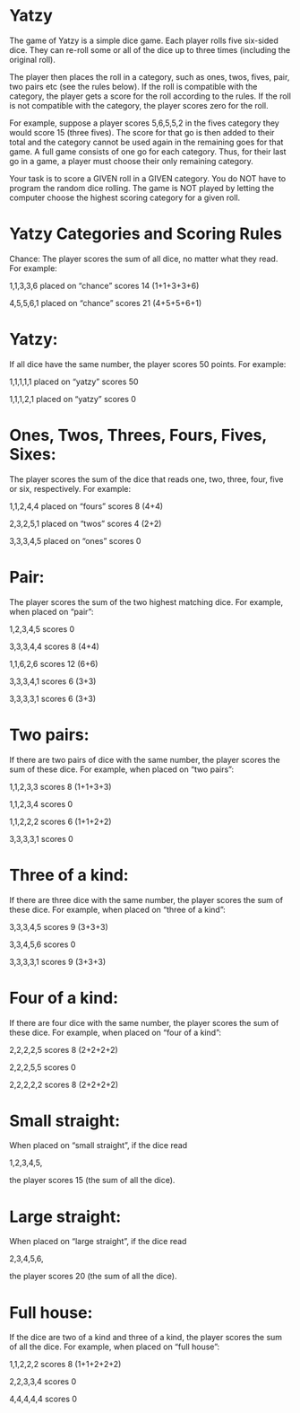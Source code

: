 # Yatzy
The game of Yatzy is a simple dice game. Each player rolls five six-sided dice. They can re-roll some or all of the dice up to three times (including the original roll).

The player then places the roll in a category, such as ones, twos, fives, pair, two pairs etc (see the rules below). If the roll is compatible with the category, the player gets a score for the roll according to the rules. If the roll is not compatible with the category, the player scores zero for the roll.

For example, suppose a player scores 5,6,5,5,2 in the fives category they would score 15 (three fives). The score for that go is then added to their total and the category cannot be used again in the remaining goes for that game. A full game consists of one go for each category. Thus, for their last go in a game, a player must choose their only remaining category.

Your task is to score a GIVEN roll in a GIVEN category. You do NOT have to program the random dice rolling. The game is NOT played by letting the computer choose the highest scoring category for a given roll.

# Yatzy Categories and Scoring Rules
Chance:
The player scores the sum of all dice, no matter what they read. For example:

1,1,3,3,6 placed on “chance” scores 14 (1+1+3+3+6)

4,5,5,6,1 placed on “chance” scores 21 (4+5+5+6+1)

# Yatzy:

If all dice have the same number, the player scores 50 points. For example:

1,1,1,1,1 placed on “yatzy” scores 50 

1,1,1,2,1 placed on “yatzy” scores 0

# Ones, Twos, Threes, Fours, Fives, Sixes:
The player scores the sum of the dice that reads one, two, three, four, five or six, respectively. For example:

1,1,2,4,4 placed on “fours” scores 8 (4+4)

2,3,2,5,1 placed on “twos” scores 4 (2+2)

3,3,3,4,5 placed on “ones” scores 0

#  Pair:
The player scores the sum of the two highest matching dice. For example, when placed on “pair”:

1,2,3,4,5 scores 0

3,3,3,4,4 scores 8 (4+4)

1,1,6,2,6 scores 12 (6+6)

3,3,3,4,1 scores 6 (3+3)

3,3,3,3,1 scores 6 (3+3)

#  Two pairs:
If there are two pairs of dice with the same number, the player scores the sum of these dice. For example, when placed on “two pairs”:

1,1,2,3,3 scores 8 (1+1+3+3)

1,1,2,3,4 scores 0

1,1,2,2,2 scores 6 (1+1+2+2)

3,3,3,3,1 scores 0

# Three of a kind:
If there are three dice with the same number, the player scores the sum of these dice. For example, when placed on “three of a kind”:

3,3,3,4,5 scores 9 (3+3+3)

3,3,4,5,6 scores 0

3,3,3,3,1 scores 9 (3+3+3)

# Four of a kind:
If there are four dice with the same number, the player scores the sum of these dice. For example, when placed on “four of a kind”:

2,2,2,2,5 scores 8 (2+2+2+2)

2,2,2,5,5 scores 0

2,2,2,2,2 scores 8 (2+2+2+2)

# Small straight:
When placed on “small straight”, if the dice read

1,2,3,4,5,

the player scores 15 (the sum of all the dice).

# Large straight:
When placed on “large straight”, if the dice read

2,3,4,5,6,

the player scores 20 (the sum of all the dice).

# Full house:

If the dice are two of a kind and three of a kind, the player scores the sum of all the dice. For example, when placed on “full house”:

1,1,2,2,2 scores 8 (1+1+2+2+2)

2,2,3,3,4 scores 0

4,4,4,4,4 scores 0